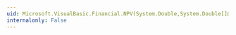 ```yaml
---
uid: Microsoft.VisualBasic.Financial.NPV(System.Double,System.Double[]@)
internalonly: False
---
```

